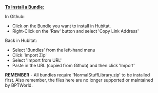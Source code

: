 <u><b>To Install a Bundle:</b></u>

In Github:
- Click on the Bundle you want to install in Hubitat.
- Right-Click on the 'Raw' button and select 'Copy Link Address'

Back in Hubitat:
- Select 'Bundles' from the left-hand menu
- Click 'Import Zip'
- Select 'Import from URL'
- Paste in the URL (copied from Github) and then click 'Import'

<b>REMEMBER</b> - All bundles require 'NormalStuffLibrary.zip' to be installed first.
Also remember, the files here are no longer supported or maintained by BPTWorld.
